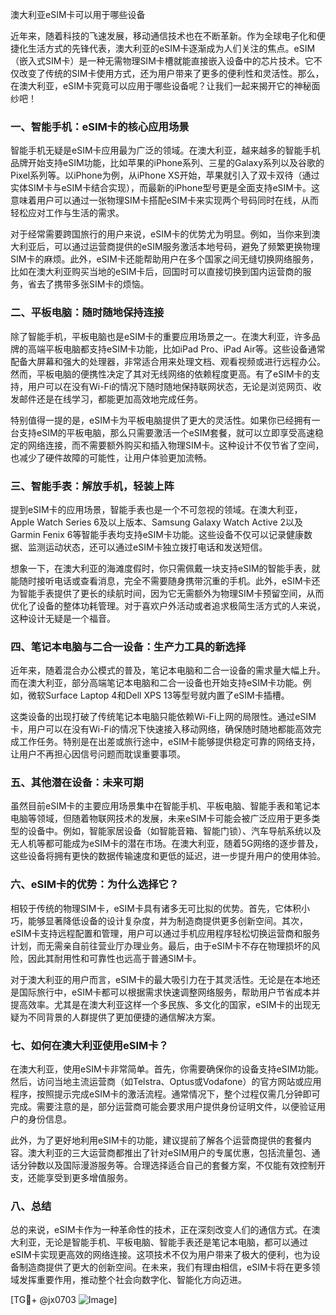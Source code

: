 澳大利亚eSIM卡可以用于哪些设备  

近年来，随着科技的飞速发展，移动通信技术也在不断革新。作为全球电子化和便捷化生活方式的先锋代表，澳大利亚的eSIM卡逐渐成为人们关注的焦点。eSIM（嵌入式SIM卡）是一种无需物理SIM卡槽就能直接嵌入设备中的芯片技术。它不仅改变了传统的SIM卡使用方式，还为用户带来了更多的便利性和灵活性。那么，在澳大利亚，eSIM卡究竟可以应用于哪些设备呢？让我们一起来揭开它的神秘面纱吧！  

### 一、智能手机：eSIM卡的核心应用场景  
智能手机无疑是eSIM卡应用最为广泛的领域。在澳大利亚，越来越多的智能手机品牌开始支持eSIM功能，比如苹果的iPhone系列、三星的Galaxy系列以及谷歌的Pixel系列等。以iPhone为例，从iPhone XS开始，苹果就引入了双卡双待（通过实体SIM卡与eSIM卡结合实现），而最新的iPhone型号更是全面支持eSIM卡。这意味着用户可以通过一张物理SIM卡搭配eSIM卡来实现两个号码同时在线，从而轻松应对工作与生活的需求。  

对于经常需要跨国旅行的用户来说，eSIM卡的优势尤为明显。例如，当你来到澳大利亚后，可以通过运营商提供的eSIM服务激活本地号码，避免了频繁更换物理SIM卡的麻烦。此外，eSIM卡还能帮助用户在多个国家之间无缝切换网络服务，比如在澳大利亚购买当地的eSIM卡后，回国时可以直接切换到国内运营商的服务，省去了携带多张SIM卡的烦恼。  

### 二、平板电脑：随时随地保持连接  
除了智能手机，平板电脑也是eSIM卡的重要应用场景之一。在澳大利亚，许多品牌的高端平板电脑都支持eSIM卡功能，比如iPad Pro、iPad Air等。这些设备通常配备大屏幕和强大的处理器，非常适合用来处理文档、观看视频或进行远程办公。然而，平板电脑的便携性决定了其对无线网络的依赖程度更高。有了eSIM卡的支持，用户可以在没有Wi-Fi的情况下随时随地保持联网状态，无论是浏览网页、收发邮件还是在线学习，都能更加高效地完成任务。  

特别值得一提的是，eSIM卡为平板电脑提供了更大的灵活性。如果你已经拥有一台支持eSIM的平板电脑，那么只需要激活一个eSIM套餐，就可以立即享受高速稳定的网络连接，而不需要额外购买和插入物理SIM卡。这种设计不仅节省了空间，也减少了硬件故障的可能性，让用户体验更加流畅。  

### 三、智能手表：解放手机，轻装上阵  
提到eSIM卡的应用场景，智能手表也是一个不可忽视的领域。在澳大利亚，Apple Watch Series 6及以上版本、Samsung Galaxy Watch Active 2以及Garmin Fenix 6等智能手表均支持eSIM卡功能。这些设备不仅可以记录健康数据、监测运动状态，还可以通过eSIM卡独立拨打电话和发送短信。  

想象一下，在澳大利亚的海滩度假时，你只需佩戴一块支持eSIM的智能手表，就能随时接听电话或查看消息，完全不需要随身携带沉重的手机。此外，eSIM卡还为智能手表提供了更长的续航时间，因为它无需额外为物理SIM卡预留空间，从而优化了设备的整体功耗管理。对于喜欢户外活动或者追求极简生活方式的人来说，这种设计无疑是一个福音。  

### 四、笔记本电脑与二合一设备：生产力工具的新选择  
近年来，随着混合办公模式的普及，笔记本电脑和二合一设备的需求量大幅上升。而在澳大利亚，部分高端笔记本电脑和二合一设备也开始支持eSIM卡功能。例如，微软Surface Laptop 4和Dell XPS 13等型号就内置了eSIM卡插槽。  

这类设备的出现打破了传统笔记本电脑只能依赖Wi-Fi上网的局限性。通过eSIM卡，用户可以在没有Wi-Fi的情况下快速接入移动网络，确保随时随地都能高效完成工作任务。特别是在出差或旅行途中，eSIM卡能够提供稳定可靠的网络支持，让用户不再担心因信号问题而耽误重要事项。  

### 五、其他潜在设备：未来可期  
虽然目前eSIM卡的主要应用场景集中在智能手机、平板电脑、智能手表和笔记本电脑等领域，但随着物联网技术的发展，未来eSIM卡可能会被广泛应用于更多类型的设备中。例如，智能家居设备（如智能音箱、智能门锁）、汽车导航系统以及无人机等都可能成为eSIM卡的潜在市场。在澳大利亚，随着5G网络的逐步普及，这些设备将拥有更快的数据传输速度和更低的延迟，进一步提升用户的使用体验。  

### 六、eSIM卡的优势：为什么选择它？  
相较于传统的物理SIM卡，eSIM卡具有诸多无可比拟的优势。首先，它体积小巧，能够显著降低设备的设计复杂度，并为制造商提供更多创新空间。其次，eSIM卡支持远程配置和管理，用户可以通过手机应用程序轻松切换运营商和服务计划，而无需亲自前往营业厅办理业务。最后，由于eSIM卡不存在物理损坏的风险，因此其耐用性和可靠性也远高于普通SIM卡。  

对于澳大利亚的用户而言，eSIM卡的最大吸引力在于其灵活性。无论是在本地还是国际旅行中，eSIM卡都可以根据需求快速调整网络服务，帮助用户节省成本并提高效率。尤其是在澳大利亚这样一个多民族、多文化的国家，eSIM卡的出现无疑为不同背景的人群提供了更加便捷的通信解决方案。  

### 七、如何在澳大利亚使用eSIM卡？  
在澳大利亚，使用eSIM卡非常简单。首先，你需要确保你的设备支持eSIM功能。然后，访问当地主流运营商（如Telstra、Optus或Vodafone）的官方网站或应用程序，按照提示完成eSIM卡的激活流程。通常情况下，整个过程仅需几分钟即可完成。需要注意的是，部分运营商可能会要求用户提供身份证明文件，以便验证用户的身份信息。  

此外，为了更好地利用eSIM卡的功能，建议提前了解各个运营商提供的套餐内容。澳大利亚的三大运营商都推出了针对eSIM用户的专属优惠，包括流量包、通话分钟数以及国际漫游服务等。合理选择适合自己的套餐方案，不仅能有效控制开支，还能享受到更多增值服务。  

### 八、总结  
总的来说，eSIM卡作为一种革命性的技术，正在深刻改变人们的通信方式。在澳大利亚，无论是智能手机、平板电脑、智能手表还是笔记本电脑，都可以通过eSIM卡实现更高效的网络连接。这项技术不仅为用户带来了极大的便利，也为设备制造商提供了更大的创新空间。在未来，我们有理由相信，eSIM卡将在更多领域发挥重要作用，推动整个社会向数字化、智能化方向迈进。  

[TG💪+ @jx0703 ![Image](https://github.com/user-attachments/assets/dbca1d08-cadb-493c-b0ec-ad6f7a83f270)]